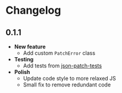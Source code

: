 # Changelog

## 0.1.1

* **New feature**
  * Add custom `PatchError` class
* **Testing**
  * Add tests from [json-patch-tests](https://github.com/json-patch/json-patch-tests)
* **Polish**
  * Update code style to more relaxed JS
  * Small fix to remove redundant code

